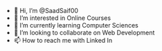 - 👋 Hi, I’m @SaadSaif00
- 👀 I’m interested in Online Courses
- 🌱 I’m currently learning Computer Sciences
- 💞️ I’m looking to collaborate on Web Development
- 📫 How to reach me with Linked In

<!---
SaadSaif00/SaadSaif00 is a ✨ special ✨ repository because its `README.md` (this file) appears on your GitHub profile.
You can click the Preview link to take a look at your changes.
--->
